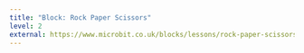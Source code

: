 ```yaml
---
title: "Block: Rock Paper Scissors"
level: 2
external: https://www.microbit.co.uk/blocks/lessons/rock-paper-scissors/activity
---
```

